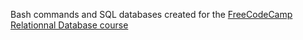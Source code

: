 Bash commands and SQL databases created for the <a href='https://www.freecodecamp.org/learn/relational-database/'>FreeCodeCamp Relationnal Database course</a>
